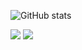 

<!--
**limce106/limce106** is a ✨ _special_ ✨ repository because its `README.md` (this file) appears on your GitHub profile.

Here are some ideas to get you started:

- 🔭 I’m currently working on ...
- 🌱 I’m currently learning ...
- 👯 I’m looking to collaborate on ...
- 🤔 I’m looking for help with ...
- 💬 Ask me about ...
- 📫 How to reach me: ...
- 😄 Pronouns: ...
- ⚡ Fun fact: ...
-->

![GitHub stats](https://github-readme-stats.vercel.app/api?username=limce106&show_icons=true&theme=vue)

<img src="https://img.shields.io/badge/unrealengine-#0E1128?style=flat-square&logo=html5&logoColor=#0E1128"/>
<img src="https://img.shields.io/badge/unrealengine-#0E1128?style=for-the-badge&logo=unrealengine&logoColor=61DAFB" />
